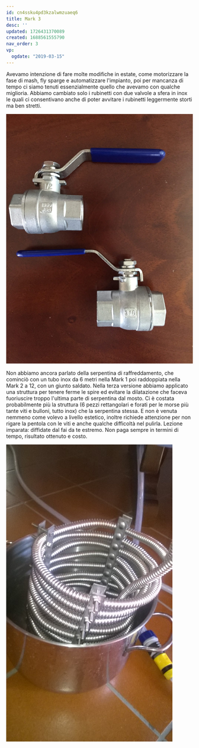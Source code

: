 ```yaml
---
id: cn4ssku4pd3kzalwmzuaeq6
title: Mark 3
desc: ''
updated: 1726431370089
created: 1688561555790
nav_order: 3
vp:
  ogdate: "2019-03-15"
---
```

Avevamo intenzione di fare molte modifiche in estate, come motorizzare la fase di mash, fly sparge e automatizzare l'impianto, poi per mancanza di tempo ci siamo tenuti essenzialmente quello che avevamo con qualche miglioria.
Abbiamo cambiato solo i rubinetti con due valvole a sfera in inox le quali ci consentivano anche di poter avvitare i rubinetti leggermente storti ma ben stretti.

![valvole](./assets/images/valvole.jpg)

Non abbiamo ancora parlato della serpentina di raffreddamento, che cominciò con un tubo inox da 6 metri nella Mark 1 poi raddoppiata nella Mark 2 a 12, con un giunto saldato. Nella terza versione abbiamo applicato una struttura per tenere ferme le spire ed evitare la dilatazione che faceva fuoriuscire troppo l'ultima parte di serpentina dal mosto. Ci è costata probabilmente più la struttura (6 pezzi rettangolari e forati per le morse più tante viti e bulloni, tutto inox) che la serpentina stessa. E non è venuta nemmeno come volevo a livello estetico, inoltre richiede attenzione per non rigare la pentola con le viti e anche qualche difficoltà nel pulirla. Lezione imparata: diffidate dal fai da te estremo. Non paga sempre in termini di tempo, risultato ottenuto e costo.

![serpentina](./assets/images/serpentina.jpg)

